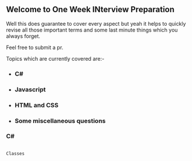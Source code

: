 ## Welcome to One Week INterview Preparation

Well this does guarantee to cover every aspect but yeah it helps to quickly revise all those important terms and some last minute things which you always forget.

Feel free to submit a pr.

Topics which are currently covered are:-
- ### C#
- ### Javascript
- ### HTML and CSS
- ### Some miscellaneous questions

### C#

```markdown

Classes

```
